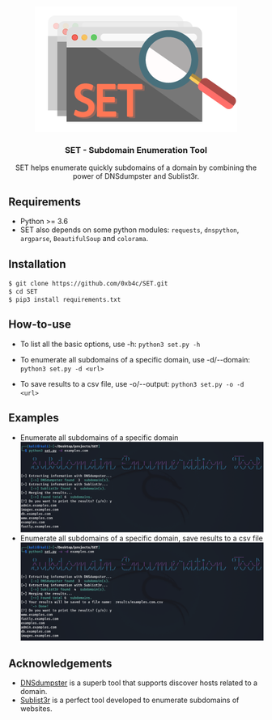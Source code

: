 <br />
<p align="center">
    <img src="images/SET_logo.png" alt="Logo">
    <h3 align="center">SET - Subdomain Enumeration Tool</h3>

  <p align="center">
    SET helps enumerate quickly subdomains of a domain by combining the power of DNSdumpster and Sublist3r.
    <br />
  </p>
</p>

## Requirements

* Python >= 3.6
* SET also depends on some python modules: `requests`, `dnspython`, `argparse`, `BeautifulSoup` and `colorama`.

## Installation

```
$ git clone https://github.com/0xb4c/SET.git
$ cd SET
$ pip3 install requirements.txt
```

## How-to-use

* To list all the basic options, use -h:
`python3 set.py -h`

* To enumerate all subdomains of a specific domain, use -d/--domain:
`python3 set.py -d <url>`

* To save results to a csv file, use -o/--output:
`python3 set.py -o -d <url>`


## Examples
* Enumerate  all subdomains of a specific domain
![](images/SET_enum.png)
* Enumerate  all subdomains of a specific domain, save results to a csv file
![](images/SET_save.png)

## Acknowledgements
* [DNSdumpster](https://dnsdumpster.com/) is a superb tool that supports discover hosts related to a domain.
* [Sublist3r](https://github.com/aboul3la/Sublist3r) is a perfect tool developed to enumerate subdomains of websites.
